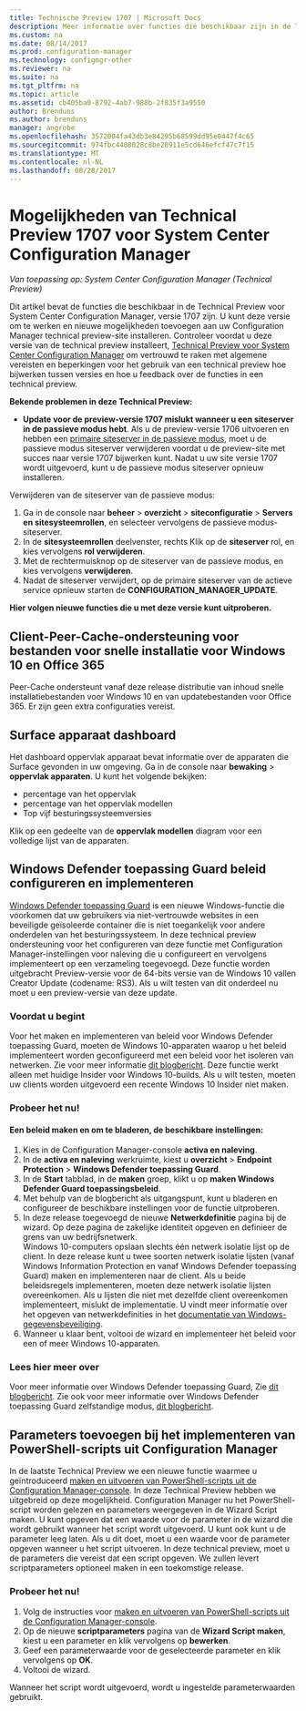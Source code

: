 ```yaml
---
title: Technische Preview 1707 | Microsoft Docs
description: Meer informatie over functies die beschikbaar zijn in de Technical Preview-versie 1707 voor System Center Configuration Manager.
ms.custom: na
ms.date: 08/14/2017
ms.prod: configuration-manager
ms.technology: configmgr-other
ms.reviewer: na
ms.suite: na
ms.tgt_pltfrm: na
ms.topic: article
ms.assetid: cb405ba0-8792-4ab7-988b-2f835f3a9550
author: Brenduns
ms.author: brenduns
manager: angrobe
ms.openlocfilehash: 3572004fa43db3e84295b68599dd95e0447f4c65
ms.sourcegitcommit: 974fbc4408028c8be28911e5cd646efcf47c7f15
ms.translationtype: MT
ms.contentlocale: nl-NL
ms.lasthandoff: 08/28/2017
---
```

# <a name="capabilities-in-technical-preview-1707-for-system-center-configuration-manager"></a>Mogelijkheden van Technical Preview 1707 voor System Center Configuration Manager

*Van toepassing op: System Center Configuration Manager (Technical Preview)*

Dit artikel bevat de functies die beschikbaar in de Technical Preview voor System Center Configuration Manager, versie 1707 zijn. U kunt deze versie om te werken en nieuwe mogelijkheden toevoegen aan uw Configuration Manager technical preview-site installeren. Controleer voordat u deze versie van de technical preview installeert, [Technical Preview voor System Center Configuration Manager](../../core/get-started/technical-preview.md) om vertrouwd te raken met algemene vereisten en beperkingen voor het gebruik van een technical preview hoe bijwerken tussen versies en hoe u feedback over de functies in een technical preview.     


<!--  Known Issues Template   
**Known Issues in this Technical Preview:**
-   **Issue Name**. Details
    Workaround details.
-->

**Bekende problemen in deze Technical Preview:**
-   **Update voor de preview-versie 1707 mislukt wanneer u een siteserver in de passieve modus hebt**. Als u de preview-versie 1706 uitvoeren en hebben een [primaire siteserver in de passieve modus](/sccm/core/get-started/capabilities-in-technical-preview-1706#site-server-role-high-availability), moet u de passieve modus siteserver verwijderen voordat u de preview-site met succes naar versie 1707 bijwerken kunt. Nadat u uw site versie 1707 wordt uitgevoerd, kunt u de passieve modus siteserver opnieuw installeren.

  Verwijderen van de siteserver van de passieve modus:
  1. Ga in de console naar **beheer** > **overzicht** > **siteconfiguratie** > **Servers en sitesysteemrollen**, en selecteer vervolgens de passieve modus-siteserver.
  2. In de **sitesysteemrollen** deelvenster, rechts Klik op de **siteserver** rol, en kies vervolgens **rol verwijderen**.
  3. Met de rechtermuisknop op de siteserver van de passieve modus, en kies vervolgens **verwijderen**.
  4. Nadat de siteserver verwijdert, op de primaire siteserver van de actieve service opnieuw starten de **CONFIGURATION_MANAGER_UPDATE**.



**Hier volgen nieuwe functies die u met deze versie kunt uitproberen.**  

<!--  Rough Section Template
##  FEATURE

### Procedure 1
### Try it out!  
 Try to complete the following tasks and then send us **Feedback** from the **Home** tab of the Ribbon to let us know how it worked:
 -  Task 1
 -  Task 2              
-->

## <a name="client-peer-cache-support-for-express-installation-files-for-windows-10-and-office-365"></a>Client-Peer-Cache-ondersteuning voor bestanden voor snelle installatie voor Windows 10 en Office 365
<!-- 1352486 -->
Peer-Cache ondersteunt vanaf deze release distributie van inhoud snelle installatiebestanden voor Windows 10 en van updatebestanden voor Office 365. Er zijn geen extra configuraties vereist.

## <a name="surface-device-dashboard"></a>Surface apparaat dashboard
<!--1355788-->
Het dashboard oppervlak apparaat bevat informatie over de apparaten die Surface gevonden in uw omgeving. Ga in de console naar **bewaking** > **oppervlak apparaten**. U kunt het volgende bekijken:
- percentage van het oppervlak
- percentage van het oppervlak modellen
- Top vijf besturingssysteemversies

Klik op een gedeelte van de **oppervlak modellen** diagram voor een volledige lijst van de apparaten.  

## <a name="configure-and-deploy-windows-defender-application-guard-policies"></a>Windows Defender toepassing Guard beleid configureren en implementeren
<!-- 1351960 -->

[Windows Defender toepassing Guard](https://blogs.windows.com/msedgedev/2016/09/27/application-guard-microsoft-edge/#XLxEbcpkuKcFebrw.97) is een nieuwe Windows-functie die voorkomen dat uw gebruikers via niet-vertrouwde websites in een beveiligde geïsoleerde container die is niet toegankelijk voor andere onderdelen van het besturingssysteem. In deze technical preview ondersteuning voor het configureren van deze functie met Configuration Manager-instellingen voor naleving die u configureert en vervolgens implementeert op een verzameling toegevoegd. Deze functie worden uitgebracht Preview-versie voor de 64-bits versie van de Windows 10 vallen Creator Update (codename: RS3). Als u wilt testen van dit onderdeel nu moet u een preview-versie van deze update.

### <a name="before-you-start"></a>Voordat u begint

Voor het maken en implementeren van beleid voor Windows Defender toepassing Guard, moeten de Windows 10-apparaten waarop u het beleid implementeert worden geconfigureerd met een beleid voor het isoleren van netwerken. Zie voor meer informatie [dit blogbericht](https://blogs.windows.com/msedgedev/2016/09/27/application-guard-microsoft-edge/#BmJGKPfSjHHzsMmI.97). Deze functie werkt alleen met huidige Insider voor Windows 10-builds. Als u wilt testen, moeten uw clients worden uitgevoerd een recente Windows 10 Insider niet maken.

### <a name="try-it-out"></a>Probeer het nu!

#### <a name="to-create-a-policy-and-to-browse-the-available-settings"></a>Een beleid maken en om te bladeren, de beschikbare instellingen:

1. Kies in de Configuration Manager-console **activa en naleving**.
2. In de **activa en naleving** werkruimte, kiest u **overzicht** > **Endpoint Protection** > **Windows Defender toepassing Guard**.
3. In de **Start** tabblad, in de **maken** groep, klikt u op **maken Windows Defender Guard toepassingsbeleid**.
4. Met behulp van de blogbericht als uitgangspunt, kunt u bladeren en configureer de beschikbare instellingen voor de functie uitproberen.
5. In deze release toegevoegd de nieuwe **Netwerkdefinitie** pagina bij de wizard. Op deze pagina de zakelijke identiteit opgeven en definieer de grens van uw bedrijfsnetwerk.<br>Windows 10-computers opslaan slechts één netwerk isolatie lijst op de client. In deze release kunt u twee soorten netwerk isolatie lijsten (vanaf Windows Information Protection en vanaf Windows Defender toepassing Guard) maken en implementeren naar de client. Als u beide beleidsregels implementeren, moeten deze netwerk isolatie lijsten overeenkomen. Als u lijsten die niet met dezelfde client overeenkomen implementeert, mislukt de implementatie.
U vindt meer informatie over het opgeven van netwerkdefinities in het [documentatie van Windows-gegevensbeveiliging](https://docs.microsoft.com/windows/threat-protection/windows-information-protection/create-wip-policy-using-sccm).
6. Wanneer u klaar bent, voltooi de wizard en implementeer het beleid voor een of meer Windows 10-apparaten.

### <a name="further-reading"></a>Lees hier meer over
Voor meer informatie over Windows Defender toepassing Guard, Zie [dit blogbericht](https://blogs.windows.com/msedgedev/2016/09/27/application-guard-microsoft-edge/#BmJGKPfSjHHzsMmI.97). Zie ook voor meer informatie over Windows Defender toepassing Guard zelfstandige modus, [dit blogbericht](https://techcommunity.microsoft.com/t5/Windows-Insider-Program/Windows-Defender-Application-Guard-Standalone-mode/td-p/66903).

## <a name="add-parameters-when-you-deploy-powershell-scripts-from-configuration-manager"></a>Parameters toevoegen bij het implementeren van PowerShell-scripts uit Configuration Manager

<!-- 1236459 --->

In de laatste Technical Preview we een nieuwe functie waarmee u geïntroduceerd [maken en uitvoeren van PowerShell-scripts uit de Configuration Manager-console](/sccm/core/get-started/capabilities-in-technical-preview-1706#create-and-run-powershell-scripts-from-the-configuration-manager-console).
In deze Technical Preview hebben we uitgebreid op deze mogelijkheid. Configuration Manager nu het PowerShell-script worden gelezen en parameters weergegeven in de Wizard Script maken. U kunt opgeven dat een waarde voor de parameter in de wizard die wordt gebruikt wanneer het script wordt uitgevoerd. U kunt ook kunt u de parameter leeg laten. Als u dit doet, moet u een waarde voor de parameter opgeven wanneer u het script uitvoeren.
In deze technical preview, moet u de parameters die vereist dat een script opgeven. We zullen levert scriptparameters optioneel maken in een toekomstige release.

### <a name="try-it-out"></a>Probeer het nu!

1. Volg de instructies voor [maken en uitvoeren van PowerShell-scripts uit de Configuration Manager-console](/sccm/core/get-started/capabilities-in-technical-preview-1706#create-and-run-powershell-scripts-from-the-configuration-manager-console).
2. Op de nieuwe **scriptparameters** pagina van de **Wizard Script maken**, kiest u een parameter en klik vervolgens op **bewerken**.
3. Geef een parameterwaarde voor de geselecteerde parameter en klik vervolgens op **OK**.
4. Voltooi de wizard.

Wanneer het script wordt uitgevoerd, wordt u ingestelde parameterwaarden gebruikt.
